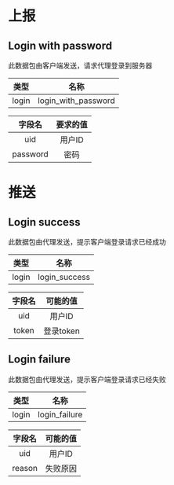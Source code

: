 # 上报

## Login with password

此数据包由客户端发送，请求代理登录到服务器

|  类型  |      名称       |     
|:----:|:-------------:|
| login | login_with_password |

|  字段名   |  要求的值   |     
|:------:|:-------:|
| uid | 用户ID |       
| password | 密码 |       

# 推送

## Login success

此数据包由代理发送，提示客户端登录请求已经成功

|  类型  |      名称      |     
|:----:|:------------:|
| login | login_success |

|  字段名   | 可能的值 |     
|:------:|:----:|
| uid | 用户ID |       
| token | 登录token |       


## Login failure

此数据包由代理发送，提示客户端登录请求已经失败

|  类型  |      名称      |     
|:----:|:------------:|
| login | login_failure |

|  字段名   | 可能的值 |     
|:------:|:----:|
| uid | 用户ID |       
| reason | 失败原因 |       
